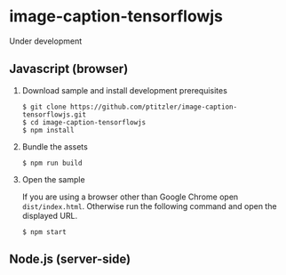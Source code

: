 # image-caption-tensorflowjs

Under development

## Javascript (browser)

1. Download sample and install development prerequisites

    ```
    $ git clone https://github.com/ptitzler/image-caption-tensorflowjs.git
    $ cd image-caption-tensorflowjs
    $ npm install
    ```

2. Bundle the assets

    ```
    $ npm run build
    ```

3. Open the sample
 
   If you are using a browser other than Google Chrome open `dist/index.html`. Otherwise run the following command and open the displayed URL. 

   ```
   $ npm start
   ```

## Node.js (server-side)
 
